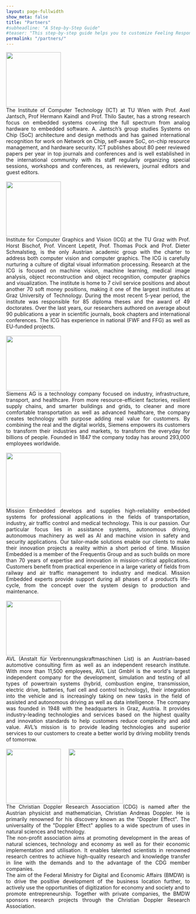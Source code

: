 ```yaml
---
layout: page-fullwidth
show_meta: false
title: "Partners"
#subheadline: "A Step-by-Step Guide"
#teaser: "This step-by-step guide helps you to customize Feeling Responsive to your needs."
permalink: "/partners/"
---
```



<div class="row">
    <div class="large-3 columns" style="vertical-align: middle;">
    <img src="{{ site.urlimg }}TUWien.png" height="150px" style="vertical-align: middle;">
    </div>
    <div class="large-9 columns"  style="text-align: justify;">
    The Institute of Computer Technology (ICT) at TU Wien with Prof. Axel Jantsch, Prof Hermann Kaindl and Prof. Thilo Sauter, has a strong research focus on embedded systems covering the full spectrum from analog hardware to embedded software. A. Jantsch’s group studies Systems on Chip (SoC) architecture and design methods and has gained international recognition for work on Network on Chip, self-aware SoC, on-chip resource management, and hardware security. ICT publishes about 80 peer reviewed papers per year in top journals and conferences and is well established in the international community with its staff regularly organizing special sessions, workshops and conferences, as reviewers, journal editors and guest editors.
    </div>
</div><!-- /.row -->
<br>
<div class="row">
    <div class="large-3 columns" >
    <img src="{{ site.urlimg }}TUGraz-Logo.png" height="150px">
    </div>
    <div class="large-9 columns"  style="text-align: justify;">
Institute for Computer Graphics and Vision (ICG) at the TU Graz with Prof. Horst Bischof, Prof. Vincent Lepetit, Prof. Thomas Pock and Prof. Dieter Schmalstieg, is the only Austrian academic group with the charter to address both computer vision and computer graphics. The ICG is carefully nurturing a culture of digital visual information processing. Research at the ICG is focused on machine vision, machine learning, medical image analysis, object reconstruction and object recognition, computer graphics and visualization. The institute is home to 7 civil service positions and about another 70 soft money positions, making it one of the largest institutes at Graz University of Technology. During the most recent 5-year period, the institute was responsible for 85 diploma theses and the award of 49 doctorates. Over the last years, our researchers authored on average about 90 publications a year in scientific journals, book chapters and international conferences. The ICG has experience in national (FWF and FFG) as well as EU-funded projects.
    </div>
</div><!-- /.row -->
<br>
<div class="row">
    <div class="large-3 columns" >
    <img src="{{ site.urlimg }}Siemens.jpg" height="150px">
    </div>
    <div class="large-9 columns"  style="text-align: justify;">
Siemens AG is a technology company focused on industry, infrastructure, transport, and healthcare. From more resource-efficient factories, resilient supply chains, and smarter buildings and grids, to cleaner and more comfortable transportation as well as advanced healthcare, the company creates technology with purpose adding real value for customers. By combining the real and the digital worlds, Siemens empowers its customers to transform their industries and markets, to transform the everyday for billions of people. Founded in 1847 the company today has around 293,000 employees worldwide. 
    </div>
</div><!-- /.row -->
<br>
<div class="row">
    <div class="large-3 columns" >
    <img src="{{ site.urlimg }}Mission_Embedded.png" height="150px">
    </div>
    <div class="large-9 columns"  style="text-align: justify;">
Mission Embedded develops and supplies high-reliability embedded systems for professional applications in the fields of transportation, industry, air traffic control and medical technology. This is our passion. Our particular focus lies in assistance systems, autonomous driving, autonomous machinery as well as AI and machine vision in safety and security applications. Our tailor-made solutions enable our clients to make their innovation projects a reality within a short period of time. Mission Embedded is a member of the Frequentis Group and as such builds on more than 70 years of expertise and innovation in mission-critical applications. Customers benefit from practical experience in a large variety of fields from railway and air traffic management to industry and medical. Mission Embedded experts provide support during all phases of a product’s life-cycle, from the concept over the system design to production and maintenance.
    </div>
</div><!-- /.row -->
<br>
<div class="row">
    <div class="large-3 columns" >
    <img src="{{ site.urlimg }}AVL.png" height="150px">
    </div>
    <div class="large-9 columns"  style="text-align: justify;">
AVL (Anstalt für Verbrennungskraftmaschinen List) is an Austrian-based automotive consulting firm as well as an independent research institute. With more than 11,500 employees, AVL List GmbH is the world's largest independent company for the development, simulation and testing of all types of powertrain systems (hybrid, combustion engine, transmission, electric drive, batteries, fuel cell and control technology), their integration into the vehicle and is increasingly taking on new tasks in the field of assisted and autonomous driving as well as data intelligence. The company was founded in 1948 with the headquarters in Graz, Austria. It provides industry-leading technologies and services based on the highest quality and innovation standards to help customers reduce complexity and add value.​​​​​​​ AVL’s mission is to provide leading technologies and superior services to our customers to create a better world by driving mobility trends of tomorrow.
    </div>
</div><!-- /.row -->
<br>
<div class="row">
    <div class="large-3 columns" >
    <img src="{{ site.urlimg }}CDG.jpg" height="150px">
    <img src="{{ site.urlimg }}BMDW_Logo_srgb.png" height="150px">
    </div>
    <div class="large-9 columns"  style="text-align: justify;">
The Christian Doppler Research Association (CDG) is named after the Austrian physicist and mathematician, Christian Andreas Doppler. He is primarily renowned for his discovery known as the "Doppler Effect". The universality of the "Doppler Effect" applies to a wide spectrum of uses in natural sciences and technology.
<br>
The non-profit association aims at promoting development in the areas of natural sciences, technology and economy as well as for their economic implementation and utilisation. It enables talented scientists in renowned research centres to achieve high-quality research and knowledge transfer in line with the demands and to the advantage of the CDG member companies.<br>
The aim of the Federal Ministry for Digital and Economic Affairs (BMDW) is to drive the positive development of the business location further, to actively use the opportunities of digitization for economy and society and to promote entrepreneurship. Together with private companies, the BMDW sponsors research projects through the Christian Doppler Research Association. 
    </div>
</div><!-- /.row -->


